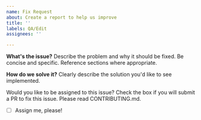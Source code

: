 ```yaml
---
name: Fix Request
about: Create a report to help us improve
title: ''
labels: QA/Edit
assignees: ''

---
```


**What's the issue?**
Describe the problem and why it should be fixed. Be concise and specific. Reference sections where appropriate.

**How do we solve it?**
Clearly describe the solution you'd like to see implemented.

Would you like to be assigned to this issue?
Check the box if you will submit a PR to fix this issue. Please read CONTRIBUTING.md.
- [ ] Assign me, please!
